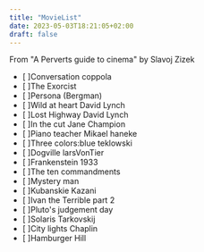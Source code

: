 ```yaml
---
title: "MovieList"
date: 2023-05-03T18:21:05+02:00
draft: false
---
```

From "A Perverts guide to cinema" by Slavoj Zizek
 
- [ ]Conversation coppola
- [ ]The Exorcist
- [ ]Persona (Bergman)
- [ ]Wild at heart David Lynch
- [ ]Lost Highway David Lynch 
- [ ]In the cut Jane Champion 
- [ ]Piano teacher Mikael haneke
- [ ]Three colors:blue teklowski
- [ ]Dogville larsVonTier 
- [ ]Frankenstein 1933
- [ ]The ten commandments 
- [ ]Mystery man 
- [ ]Kubanskie Kazani 
- [ ]Ivan the Terrible part 2
- [ ]Pluto's judgement day
- [ ]Solaris Tarkovskij 
- [ ]City lights Chaplin 
- [ ]Hamburger Hill